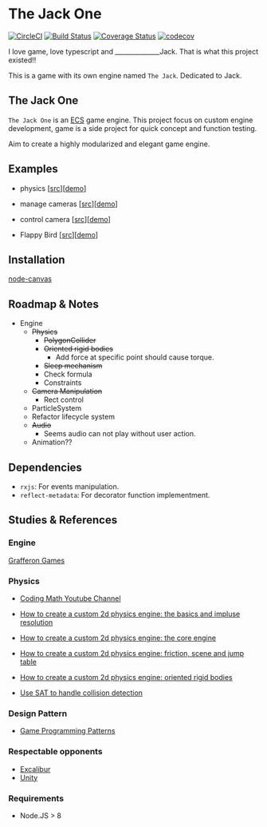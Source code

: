 # The Jack One

[![CircleCI](https://circleci.com/gh/yujuiting/the-jack-one.svg?style=svg)](https://circleci.com/gh/yujuiting/the-jack-one)
[![Build Status](https://travis-ci.org/yujuiting/the-jack-one.svg?branch=ci%2Fsetup-travis)](https://travis-ci.org/yujuiting/the-jack-one)
[![Coverage Status](https://coveralls.io/repos/github/yujuiting/the-jack-one/badge.svg?branch=master)](https://coveralls.io/github/yujuiting/the-jack-one?branch=master)
[![codecov](https://codecov.io/gh/yujuiting/the-jack-one/branch/master/graph/badge.svg)](https://codecov.io/gh/yujuiting/the-jack-one)

I love game, love typescript and ______________Jack.
That is what this project existed!!

This is a game with its own engine named `The Jack`.
Dedicated to Jack.

## The Jack One
`The Jack One` is an [ECS](https://en.wikipedia.org/wiki/Entity–component–system) game engine.
This project focus on custom engine development, game is a side project for quick concept and function testing.

Aim to create a highly modularized and elegant game engine.

## Examples

- physics [[src](https://github.com/yujuiting/the-jack-one/blob/master/src/Examples/physics.ts)][[demo](https://yujuiting.github.io/the-jack-one/examples/physics.html)]

- manage cameras [[src](https://github.com/yujuiting/the-jack-one/blob/master/src/Examples/manage-cameras.ts)][[demo](https://yujuiting.github.io/the-jack-one/examples/manage-cameras.html)]

- control camera [[src](https://github.com/yujuiting/the-jack-one/blob/master/src/Examples/control-camera.ts)][[demo](https://yujuiting.github.io/the-jack-one/examples/control-camera.html)]

- Flappy Bird [[src](https://github.com/yujuiting/the-jack-one/tree/master/src/Examples/flappy-bird)][[demo](https://yujuiting.github.io/the-jack-one/examples/flappy-bird.html)]

## Installation
[node-canvas](https://github.com/Automattic/node-canvas#installation)

## Roadmap & Notes
- Engine
  - ~~Physics~~
    - ~~PolygonCollider~~
    - ~~Oriented rigid bodies~~
      - Add force at specific point should cause torque.
    - ~~Sleep mechanism~~
    - Check formula
    - Constraints
  - ~~Camera Manipulation~~
    - Rect control
  - ParticleSystem
  - Refactor lifecycle system
  - ~~Audio~~
    - Seems audio can not play without user action.
  - Animation??

## Dependencies
- `rxjs`: For events manipulation.
- `reflect-metadata`: For decorator function implementment.

## Studies & References

### Engine
[Grafferon Games](https://gafferongames.com)

### Physics
- [Coding Math Youtube Channel](https://www.youtube.com/user/codingmath/videos)

- [How to create a custom 2d physics engine: the basics and impluse resolution](http://gamedevelopment.tutsplus.com/tutorials/how-to-create-a-custom-2d-physics-engine-the-basics-and-impulse-resolution--gamedev-6331)
- [How to create a custom 2d physics engine: the core engine](https://gamedevelopment.tutsplus.com/tutorials/how-to-create-a-custom-2d-physics-engine-the-core-engine--gamedev-7493)
- [How to create a custom 2d physics engine: friction, scene and jump table](http://gamedevelopment.tutsplus.com/tutorials/how-to-create-a-custom-2d-physics-engine-friction-scene-and-jump-table--gamedev-7756)
- [How to create a custom 2d physics engine: oriented rigid bodies](http://gamedevelopment.tutsplus.com/tutorials/how-to-create-a-custom-2d-physics-engine-oriented-rigid-bodies--gamedev-8032)

- [Use SAT to handle collision detection](http://www.dyn4j.org/2010/01/sat/)

### Design Pattern
- [Game Programming Patterns](http://gameprogrammingpatterns.com/contents.html)

### Respectable opponents
- [Excalibur](http://github.com/excaliburjs/Excalibur)
- [Unity](https://docs.unity3d.com/ScriptReference/)

### Requirements
- Node.JS > 8
